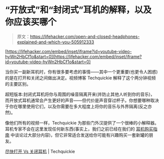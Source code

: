 # “开放式”和“封闭式”耳机的解释，以及你应该买哪个

> 原文：<https://lifehacker.com/open-and-closed-headphones-explained-and-which-you-505912333>

 [https://lifehacker.com/embed/inset/iframe?id=youtube-video-hyWn2HbCf1o&start=0](https://lifehacker.com/embed/inset/iframe?id=youtube-video-hyWn2HbCf1o&start=0) 

当你买一副新耳机时，你有很多要考虑的事情——其中一个更重要(也更令人困惑)的是在打开和关闭之间做出决定。视频博客 Techquickie 解释了这个两分钟视频的主要区别。



超短版本:封闭式耳机将你与周围的噪音隔离开来(并防止其他人听到你的音乐)，而开放式耳机通常会产生更好的声音——但代价是声音穿过杯子。你想要哪种取决于你在哪里使用它们，以及你需要在多大程度上将你的音乐与外界隔离(反之亦然)。

像他们所有的视频一样，Techquickie 为那些门外汉提供了一个很棒的小解释器。耳机专家不会在这里发现任何新东西(事实上，我们之前已经在我们的 [耳机购买指南](https://lifehacker.com/how-to-choose-the-perfect-pair-of-headphones-5800772) 中谈论过大部分内容)，但它非常适合发送给你可能有兴趣购买一套新罐的朋友。

[尽快打开 Vs 关闭耳机](http://www.youtube.com/watch?v=hyWn2HbCf1o) | Techquickie